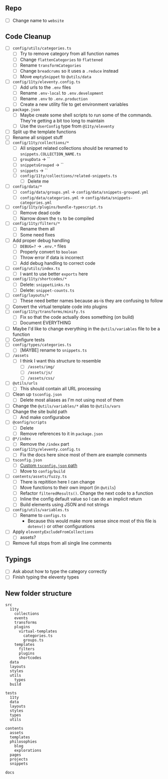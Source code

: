 ## Repo
- [ ] Change name to `website`

## Code Cleanup
- [ ] `config/utils/categories.ts`
  - [ ] Try to remove category from all function names
  - [ ] Change `flattenCategories` to `flattened`
  - [ ] Rename `transformCategories`
  - [ ] Change `breadcrums` so it uses a `.reduce` instead
  - [ ] Move `emptySnippet` to `@utils/data`
- [ ] `config/11ty/eleventy.config.ts`
  - [ ] Add urls to the `.env` files
  - [ ] Rename `.env-local` to `.env.development`
  - [ ] Rename `.env` to `.env.production`
  - [ ] Create a new utility file to get environment variables
- [ ] `package.json`
  - [ ] Maybe create some shell scripts to run some of the commands. They're getting a bit too long to maintain
  - [ ] Use the `UserConfig` type from `@11ty/eleventy`
- [ ] Split up the template functions
- [ ] Rename all snippet stuff
- [ ] `config/11ty/collections/*`
  - [ ] All snippet related collections should be renamed to `snippets.COLLECTION_NAME.ts`
  - [ ] `groupData` -> ``
  - [ ] `snippetsGrouped` -> ``
  - [ ] `snippets` -> ``
  - [ ] `config/11ty/collections/related-snippets.ts`
    - [ ] Delete me
- [ ] `config/data/*`
  - [ ] `config/data/groups.yml` -> `config/data/snippets-grouped.yml`
  - [ ] `config/data/categories.yml` -> `config/data/snippets-categories.yml`
- [ ] `config/11ty/plugins/bundle-typescript.ts`
  - [ ] Remove dead code
  - [ ] Narrow down the `ts` to be compiled
- [ ] `config/11ty/filters/*`
  - [ ] Rename them all
  - [ ] Some need fixes
- [ ] Add proper debug handling
  - [ ] `DEBUG=?` -> `.env.*` files
  - [ ] Properly convert to `boolean`
  - [ ] Throw error if data is incorrect
  - [ ] Add debug handling to correct code
- [ ] `config/utils/index.ts`
  - [ ] I want to use better `exports` here
- [ ] `config/11ty/shortcodes/*`
  - [ ] Delete: `snippetLinks.ts`
  - [ ] Delete: `snippet-counts.ts`
- [ ] `config/layouts/*`
  - [ ] These need better names because as-is they are confusing to follow
- [ ] Convert the virtual template code into plugins
- [ ] `config/11ty/transforms/minify.ts`
  - [ ] Fix so that the code actually does something (on build)
  - [ ] Document EVERYTHING
- [ ] Maybe I'd like to change everything in the `@utils/variables` file to be a function
- [ ] Configure tests
- [ ] `config/types/categories.ts`
  - [ ] [MAYBE] rename to `snippets.ts`
- [ ] `/assets`
  - [ ] I think I want this structure to resemble
    - [ ] `/assets/img/`
    - [ ] `/assets/js/`
    - [ ] `/assets/css/`
- [ ] `@utils/urls`
  - [ ] This should contain all URL processing
- [ ] Clean up `tsconfig.json`
  - [ ] Delete most aliases as I'm not using most of them
- [ ] Change the `@utils/variables/*` alias to `@utils/vars`
- [ ] Change the site build path
  - [ ] And make configuraboe
- [ ] `@config/scripts`
  - [ ] Delete
  - [ ] Remove references to it in `package.json`
- [ ] `@*/index`
  - [ ] Remove the `/index` part
- [ ] `config/11ty/eleventy.config.ts`
  - [ ] Fix the docs here since most of them are example comments
- [ ] `tsconfig.json`
  - [ ] [Custom `tsconfig.json` path](https://tsx.is/typescript#custom-tsconfig-json-path)
  - [ ] Move to `config/build`
- [ ] `contents/assets/fuzzy.ts`
  - [ ] There is repitition here I can change
  - [ ] Move functions to their own import (in `@utils`)
  - [ ] Refactor `filteredResults()`. Change the next code to a function
  - [ ] Inline the config default value so I can do an implicit return
  - [ ] Build elements using JSON and not strings
- [ ] `config/utils/variables.ts`
  - [ ] Rename to `configs.ts`
    - Because this would make more sense since most of this file is `dotenv()` or other configurations
- [ ] Apply `eleventyExcludeFromCollections`
  - [ ] assets?
- [ ] Remove full stops from all single line comments

## Typings
- [ ] Ask about how to type the category correctly
- [ ] Finish typing the eleventy types

## New folder structure
```
src
  11ty
    collections
    events
    transforms
    plugins
      virtual-templates
        categories.ts
        groups.ts
    templates
      filters
      plugins
      shortcodes
  data
  layouts
  styles
  utils
    types
  build

tests
  11ty
  data
  layouts
  styles
  types
  utils

contents
  assets
  templates
  philosophies
    blog
    explorations
  pages
  projects
  snippets

docs
```
